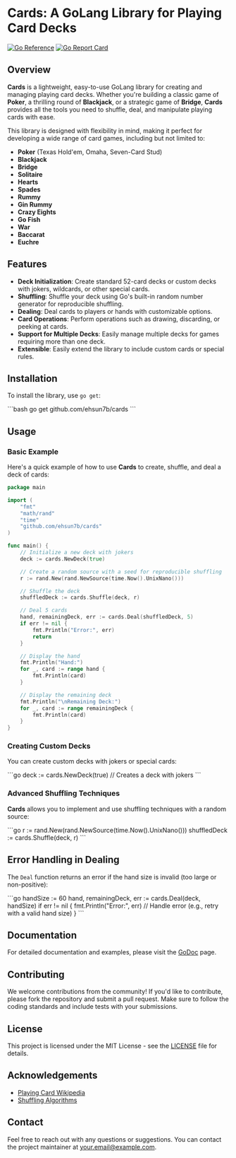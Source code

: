 # Cards: A GoLang Library for Playing Card Decks

[![Go Reference](https://pkg.go.dev/badge/github.com/ehsun7b/cards.svg)](https://pkg.go.dev/github.com/ehsun7b/cards)
[![Go Report Card](https://goreportcard.com/badge/github.com/ehsun7b/cards)](https://goreportcard.com/report/github.com/ehsun7b/cards)

## Overview

**Cards** is a lightweight, easy-to-use GoLang library for creating and managing playing card decks. Whether you're building a classic game of **Poker**, a thrilling round of **Blackjack**, or a strategic game of **Bridge**, **Cards** provides all the tools you need to shuffle, deal, and manipulate playing cards with ease.

This library is designed with flexibility in mind, making it perfect for developing a wide range of card games, including but not limited to:

- **Poker** (Texas Hold'em, Omaha, Seven-Card Stud)
- **Blackjack**
- **Bridge**
- **Solitaire**
- **Hearts**
- **Spades**
- **Rummy**
- **Gin Rummy**
- **Crazy Eights**
- **Go Fish**
- **War**
- **Baccarat**
- **Euchre**

## Features

- **Deck Initialization**: Create standard 52-card decks or custom decks with jokers, wildcards, or other special cards.
- **Shuffling**: Shuffle your deck using Go's built-in random number generator for reproducible shuffling.
- **Dealing**: Deal cards to players or hands with customizable options.
- **Card Operations**: Perform operations such as drawing, discarding, or peeking at cards.
- **Support for Multiple Decks**: Easily manage multiple decks for games requiring more than one deck.
- **Extensible**: Easily extend the library to include custom cards or special rules.

## Installation

To install the library, use `go get`:

\```bash
go get github.com/ehsun7b/cards
\```

## Usage

### Basic Example

Here's a quick example of how to use **Cards** to create, shuffle, and deal a deck of cards:

```go
package main

import (
    "fmt"
    "math/rand"
    "time"
    "github.com/ehsun7b/cards"
)

func main() {
    // Initialize a new deck with jokers
    deck := cards.NewDeck(true)

    // Create a random source with a seed for reproducible shuffling
    r := rand.New(rand.NewSource(time.Now().UnixNano()))

    // Shuffle the deck
    shuffledDeck := cards.Shuffle(deck, r)

    // Deal 5 cards
    hand, remainingDeck, err := cards.Deal(shuffledDeck, 5)
    if err != nil {
        fmt.Println("Error:", err)
        return
    }

    // Display the hand
    fmt.Println("Hand:")
    for _, card := range hand {
        fmt.Println(card)
    }

    // Display the remaining deck
    fmt.Println("\nRemaining Deck:")
    for _, card := range remainingDeck {
        fmt.Println(card)
    }
}
```

### Creating Custom Decks

You can create custom decks with jokers or special cards:

\```go
deck := cards.NewDeck(true) // Creates a deck with jokers
\```

### Advanced Shuffling Techniques

**Cards** allows you to implement and use shuffling techniques with a random source:

\```go
r := rand.New(rand.NewSource(time.Now().UnixNano()))
shuffledDeck := cards.Shuffle(deck, r)
\```

## Error Handling in Dealing

The `Deal` function returns an error if the hand size is invalid (too large or non-positive):

\```go
handSize := 60
hand, remainingDeck, err := cards.Deal(deck, handSize)
if err != nil {
fmt.Println("Error:", err)
// Handle error (e.g., retry with a valid hand size)
}
\```

## Documentation

For detailed documentation and examples, please visit the [GoDoc](https://pkg.go.dev/github.com/ehsun7b/cards) page.

## Contributing

We welcome contributions from the community! If you'd like to contribute, please fork the repository and submit a pull request. Make sure to follow the coding standards and include tests with your submissions.

## License

This project is licensed under the MIT License - see the [LICENSE](LICENSE) file for details.

## Acknowledgements

- [Playing Card Wikipedia](https://en.wikipedia.org/wiki/Playing_card)
- [Shuffling Algorithms](https://en.wikipedia.org/wiki/Shuffling)

## Contact

Feel free to reach out with any questions or suggestions. You can contact the project maintainer at [your.email@example.com](mailto:your.email@example.com).
